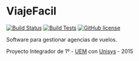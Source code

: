 # ViajeFacil

[![Build Status](https://hugofs.com/jenkins/job/ViajeFacil/badge/icon)](https://hugofs.com/jenkins/job/ViajeFacil)
[![Build Tests](https://img.shields.io/jenkins/t/https/hugofs.com/jenkins/ViajeFacil.svg)](https://hugofs.com/jenkins/job/ViajeFacil/lastCompletedBuild/testReport/)
[![GitHub license](https://img.shields.io/badge/license-MIT-blue.svg)](https://raw.githubusercontent.com/hugo19941994/ViajeFacil/master/LICENSE?token=AGIhm-LXN0zbS8HTBwbIoF73LEwAAm69ks5VSFaowA%3D%3D)

Software para gestionar agencias de vuelos.

Proyecto Integrador de 1º - [UEM](http://madrid.universidadeuropea.es/) con [Unisys](http://www.unisys.es/) - 2015
